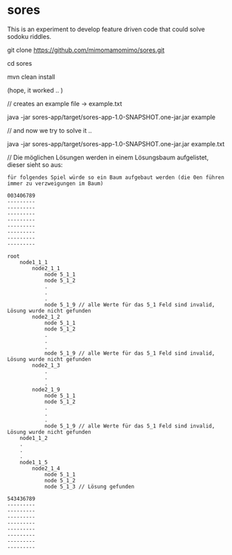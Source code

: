 # sores
This is an experiment to develop feature driven code that could solve sodoku riddles.

git clone https://github.com/mimomamomimo/sores.git

cd sores

mvn clean install

(hope, it worked .. )

// creates an example file -> example.txt

java -jar sores-app/target/sores-app-1.0-SNAPSHOT.one-jar.jar example

// and now we try to solve it ..

java -jar sores-app/target/sores-app-1.0-SNAPSHOT.one-jar.jar example.txt


// Die möglichen Lösungen werden in einem Lösungsbaum aufgelistet, dieser sieht so aus:


```
für folgendes Spiel würde so ein Baum aufgebaut werden (die 0en führen immer zu verzweigungen im Baum)

003406789
---------
---------
---------
---------
---------
---------
---------
---------

root
    node1_1_1
        node2_1_1
            node 5_1_1
            node 5_1_2
            .
            .
            .
            node 5_1_9 // alle Werte für das 5_1 Feld sind invalid, Lösung wurde nicht gefunden
        node2_1_2
            node 5_1_1
            node 5_1_2
            .
            .
            .
            node 5_1_9 // alle Werte für das 5_1 Feld sind invalid, Lösung wurde nicht gefunden
        node2_1_3
            .
            .
            .
        node2_1_9
            node 5_1_1
            node 5_1_2
            .
            .
            .
            node 5_1_9 // alle Werte für das 5_1 Feld sind invalid, Lösung wurde nicht gefunden
    node1_1_2
    .
    .
    .
    node1_1_5
        node2_1_4
            node 5_1_1
            node 5_1_2
            node 5_1_3 // Lösung gefunden

543436789
---------
---------
---------
---------
---------
---------
---------
---------
```




